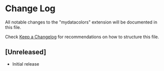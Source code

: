 # Change Log

All notable changes to the "mydatacolors" extension will be documented in this file.

Check [Keep a Changelog](http://keepachangelog.com/) for recommendations on how to structure this file.

## [Unreleased]

- Initial release
